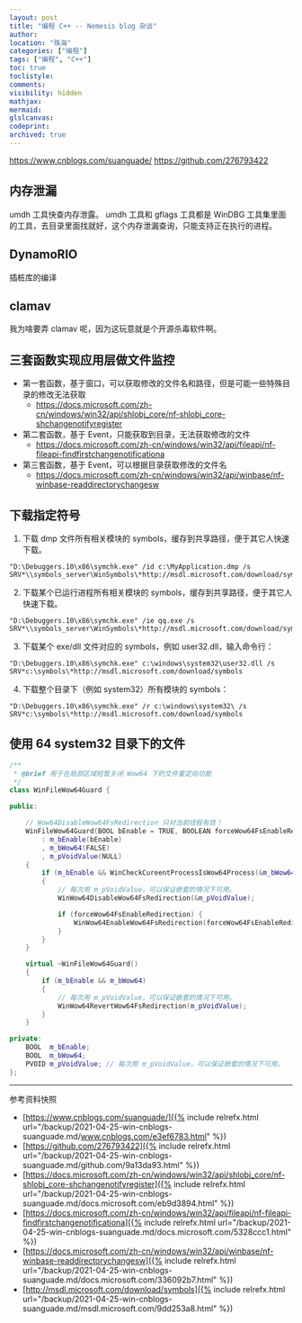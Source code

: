 ```yaml
---
layout: post
title: "编程 C++ -- Nemesis blog 杂谈"
author:
location: "珠海"
categories: ["编程"]
tags: ["编程", "C++"]
toc: true
toclistyle:
comments:
visibility: hidden
mathjax:
mermaid:
glslcanvas:
codeprint:
archived: true
---
```


<https://www.cnblogs.com/suanguade/>
<https://github.com/276793422>


## 内存泄漏

umdh 工具快查内存泄露。
umdh 工具和 gflags 工具都是 WinDBG 工具集里面的工具，去目录里面找就好，这个内存泄漏查询，只能支持正在执行的进程。


## DynamoRIO

插桩库的编译


## clamav

我为啥要弄 clamav 呢，因为这玩意就是个开源杀毒软件啊。


## 三套函数实现应用层做文件监控

* 第一套函数，基于窗口，可以获取修改的文件名和路径，但是可能一些特殊目录的修改无法获取
    * <https://docs.microsoft.com/zh-cn/windows/win32/api/shlobj_core/nf-shlobj_core-shchangenotifyregister>
* 第二套函数，基于 Event，只能获取到目录，无法获取修改的文件
    * <https://docs.microsoft.com/zh-cn/windows/win32/api/fileapi/nf-fileapi-findfirstchangenotificationa>
* 第三套函数，基于 Event，可以根据目录获取修改的文件名
    * <https://docs.microsoft.com/zh-cn/windows/win32/api/winbase/nf-winbase-readdirectorychangesw>


## 下载指定符号

1. 下载 dmp 文件所有相关模块的 symbols，缓存到共享路径，便于其它人快速下载。
  ```
"D:\Debuggers.10\x86\symchk.exe" /id c:\MyApplication.dmp /s SRV*\\symbols_server\WinSymbols\*http://msdl.microsoft.com/download/symbols
```
2. 下载某个已运行进程所有相关模块的 symbols，缓存到共享路径，便于其它人快速下载。
  ```
"D:\Debuggers.10\x86\symchk.exe" /ie qq.exe /s SRV*\\symbols_server\WinSymbols\*http://msdl.microsoft.com/download/symbols
```
3. 下载某个 exe/dll 文件对应的 symbols，例如 user32.dll，输入命令行：
  ```
"D:\Debuggers.10\x86\symchk.exe" c:\windows\system32\user32.dll /s SRV*c:\symbols\*http://msdl.microsoft.com/download/symbols
```
4. 下载整个目录下（例如 system32）所有模块的 symbols：
  ```
"D:\Debuggers.10\x86\symchk.exe" /r c:\windows\system32\ /s SRV*c:\symbols\*http://msdl.microsoft.com/download/symbols
```


## 使用 64 system32 目录下的文件

```cpp
/**
 * @brief 用于在局部区域短暂关闭 Wow64 下的文件重定向功能
 */
class WinFileWow64Guard {

public:

    // Wow64DisableWow64FsRedirection 只对当前线程有效！
    WinFileWow64Guard(BOOL bEnable = TRUE, BOOLEAN forceWow64FsEnableRedirection = FALSE)
        : m_bEnable(bEnable)
        , m_bWow64(FALSE)
        , m_pVoidValue(NULL)
    {
        if (m_bEnable && WinCheckCureentProcessIsWow64Process(&m_bWow64) && m_bWow64)
        {
            // 每次用 m_pVoidValue，可以保证嵌套的情况下可用。
            WinWow64DisableWow64FsRedirection(&m_pVoidValue);

            if (forceWow64FsEnableRedirection) {
                WinWow64EnableWow64FsRedirection(forceWow64FsEnableRedirection);
            }
        }
    }

    virtual ~WinFileWow64Guard()
    {
        if (m_bEnable && m_bWow64)
        {
            // 每次用 m_pVoidValue，可以保证嵌套的情况下可用。
            WinWow64RevertWow64FsRedirection(m_pVoidValue);
        }
    }

private:
    BOOL  m_bEnable;
    BOOL  m_bWow64;
    PVOID m_pVoidValue; // 每次用 m_pVoidValue，可以保证嵌套的情况下可用。
};
```



<hr class='reviewline'/>
<p class='reviewtip'><script type='text/javascript' src='{% include relref.html url="/assets/reviewjs/blogs/2021-04-25-win-cnblogs-suanguade.md.js" %}'></script></p>
<font class='ref_snapshot'>参考资料快照</font>

- [https://www.cnblogs.com/suanguade/]({% include relrefx.html url="/backup/2021-04-25-win-cnblogs-suanguade.md/www.cnblogs.com/e3ef6783.html" %})
- [https://github.com/276793422]({% include relrefx.html url="/backup/2021-04-25-win-cnblogs-suanguade.md/github.com/9a13da93.html" %})
- [https://docs.microsoft.com/zh-cn/windows/win32/api/shlobj_core/nf-shlobj_core-shchangenotifyregister]({% include relrefx.html url="/backup/2021-04-25-win-cnblogs-suanguade.md/docs.microsoft.com/eb9d3894.html" %})
- [https://docs.microsoft.com/zh-cn/windows/win32/api/fileapi/nf-fileapi-findfirstchangenotificationa]({% include relrefx.html url="/backup/2021-04-25-win-cnblogs-suanguade.md/docs.microsoft.com/5328ccc1.html" %})
- [https://docs.microsoft.com/zh-cn/windows/win32/api/winbase/nf-winbase-readdirectorychangesw]({% include relrefx.html url="/backup/2021-04-25-win-cnblogs-suanguade.md/docs.microsoft.com/336092b7.html" %})
- [http://msdl.microsoft.com/download/symbols]({% include relrefx.html url="/backup/2021-04-25-win-cnblogs-suanguade.md/msdl.microsoft.com/9dd253a8.html" %})
